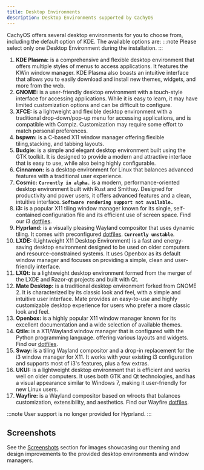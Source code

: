 ```yaml
---
title: Desktop Environments
description: Desktop Environments supported by CachyOS
---
```


CachyOS offers several desktop environments for you to choose from, including the default option of KDE. The available options are:
:::note
Please select only one Desktop Environment during the installation.
:::

1.  **KDE Plasma:** is a comprehensive and flexible desktop environment that offers multiple styles of menus to access applications. It features the KWin window manager. KDE Plasma also boasts an intuitive interface that allows you to easily download and install new themes, widgets, and more from the web.
2.  **GNOME:** is a user-friendly desktop environment with a touch-style interface for accessing applications. While it is easy to learn, it may have limited customization options and can be difficult to configure.
3.  **XFCE:** is a lightweight and flexible desktop environment with a traditional drop-down/pop-up menu for accessing applications, and is compatible with Compiz. Customization may require some effort to match personal preferences.
4. **bspwm:**  is a C-based X11 window manager offering flexible tiling,stacking, and tabbing layouts.
5. **Budgie:** is a simple and elegant desktop environment built using the GTK toolkit. It is designed to provide a modern and attractive interface that is easy to use, while also being highly configurable.
6. **Cinnamon:** is a desktop environment for Linux that balances advanced features with a traditional user experience.
7.  **Cosmic:** **`Currently in alpha.`** is a modern, performance-oriented desktop environment built with Rust and Smithay. Designed for productivity and power users, it offers advanced features and a clean, intuitive interface.  **`Software rendering support not available.`**
8.  **i3:** is a popular X11 tiling window manager known for its single, self-contained configuration file and its efficient use of screen space. Find our i3 [dotfiles](https://github.com/CachyOS/cachyos-i3wm-settings).
9. **Hyprland:** is a visually pleasing Wayland compositor that uses dynamic tiling. It comes with preconfigured [dotfiles](https://github.com/CachyOS/cachyos-hyprland-settings). **`Currently unstable`**.
10.  **LXDE:** (Lightweight X11 Desktop Environment) is a fast and energy-saving desktop environment designed to be used on older computers and resource-constrained systems. It uses Openbox as its default window manager and focuses on providing a simple, clean and user-friendly interface.
11.  **LXQt:** is a lightweight desktop environment formed from the merger of the LXDE and Razor-qt projects and built with Qt.
12.  **Mate Desktop:** is a traditional desktop environment forked from GNOME 2. It is characterized by its classic look and feel, with a simple and intuitive user interface. Mate provides an easy-to-use and highly customizable desktop experience for users who prefer a more classic look and feel.
13.  **Openbox:** is a highly popular X11 window manager known for its excellent documentation and a wide selection of available themes.
14. **Qtile:** is a X11/Wayland window manager that is configured with the Python programming language. offering various layouts and widgets. Find our [dotfiles](https://github.com/CachyOS/cachyos-qtile-settings).
15. **Sway:** is a tiling Wayland compositor and a drop-in replacement for the i3 window manager for X11. It works with your existing i3 configuration and supports most of i3's features, plus a few extras. 
16. **UKUI:** is a lightweight desktop environment that is efficient and works well on older computers. It uses both GTK and Qt technologies, and has a visual appearance similar to Windows 7, making it user-friendly for new Linux users.
17.  **Wayfire:** is a Wayland compositor based on wlroots that balances customization, extensibility, and aesthetics. Find our Wayfire [dotfiles](https://github.com/CachyOS/cachyos-wayfire-settings).

:::note
User support is no longer provided for Hyprland.
:::

Screenshots
-----------

See the [Screenshots](/installation/screenshots) section for images showcasing our theming and design improvements to the provided desktop environments and window managers.
